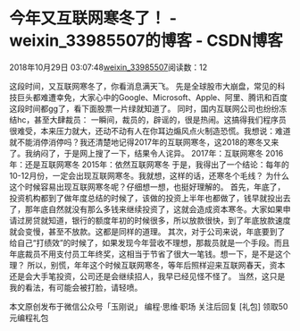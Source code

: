 # 今年又互联网寒冬了！ - weixin_33985507的博客 - CSDN博客
2018年10月29日 03:07:48[weixin_33985507](https://me.csdn.net/weixin_33985507)阅读数：12

这段时间，又互联网寒冬了，你看消息满天飞。
先是全球股市大崩盘，常见的科技巨头都难遭幸免，大家心中的Google、Microsoft、Apple、阿里、腾讯和百度这段时间都gg了，看下面股票一片绿就知道了。
同时，国内互联网公司也纷纷冻结hc，甚至大肆裁员：
一瞬间，裁员的，辟谣的，很是热闹。这搞得我们程序员很难受，本来压力就大，还动不动有人在你耳边煽风点火制造恐慌。我想说：难道就不能消停消停吗？我还清楚地记得2017年的互联网寒冬，这2018的寒冬又来了。我纳闷了，于是网上搜了一下，结果令人诧异。
2017年：互联网寒冬
2016年：还是互联网寒冬
2015年：依然互联网寒冬
于是，我得出了一个结论：每年的10-12月份，一定会出现互联网寒冬。我就想，这样的话，还寒冬个毛线？
为什么这个时候容易出现互联网寒冬呢？仔细想一想，也挺好理解的。
首先，年底了，投资机构都到了做年度总结的时候了，该做的投资上半年也都做了，钱早就投出去了，那年底自然就没有那么多钱来继续投资了，这就会造成资本寒冬。大家如果申请过房贷就知道，银行的额度年初的时候很多，所以放款很快，到了年底放款速度就会变慢，甚至不放款。这都是同样的道理。
其次，对于公司来说，年底要到了给自己“打绩效”的时候了，如果发现今年营收不理想，那裁员就是一个手段。而且年底裁员不用支付员工年终奖，这相当于节省了很大一笔钱。想一下，是不是这个理？
所以，别慌，年年这个时候互联网寒冬，等年后照样迎来互联网春天，资本还是会大手笔投资，公司还是会继续招人，我早已经见怪不怪了。
当然，这只是我的看法，有可能会被打脸，请轻喷。
> 
本文原创发布于微信公众号「玉刚说」
编程·思维·职场
关注后回复 [礼包] 领取50元编程礼包
